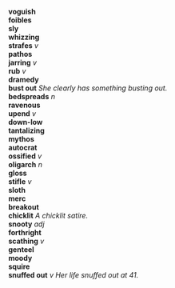 __voguish__  
__foibles__  
__sly__  
__whizzing__  
__strafes__ _v_  
__pathos__  
__jarring__ _v_  
__rub__ _v_  
__dramedy__  
__bust out__ _She clearly has something busting out._  
__bedspreads__ _n_  
__ravenous__  
__upend__ _v_  
__down-low__  
__tantalizing__  
__mythos__  
__autocrat__  
__ossified__ _v_  
__oligarch__ _n_  
__gloss__  
__stifle__ _v_  
__sloth__  
__merc__  
__breakout__  
__chicklit__ _A chicklit satire._  
__snooty__ _adj_  
__forthright__  
__scathing__ _v_  
__genteel__  
__moody__  
__squire__  
__snuffed out__ _v_ _Her life snuffed out at 41._  
